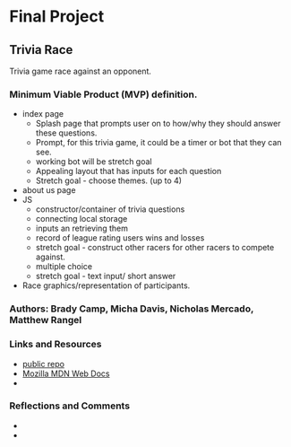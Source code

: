 # Final Project
## Trivia Race

Trivia game race against an opponent.

### Minimum Viable Product (MVP) definition.
* index page
    * Splash page that prompts user on to how/why they should answer these questions. 
    * Prompt, for this trivia game, it could be a timer or bot that they can see. 
    * working bot will be stretch goal
    * Appealing layout that has inputs for each question
    * Stretch goal - choose themes. (up to 4)
* about us page
* JS
    * constructor/container of trivia questions
    * connecting local storage
    * inputs an retrieving them
    * record of league rating users wins and losses
    * stretch goal - construct other racers for other racers to compete against.
    * multiple choice 
    * stretch goal - text input/ short answer
* Race graphics/representation of participants.

### Authors: Brady Camp, Micha Davis, Nicholas Mercado, Matthew Rangel

### Links and Resources
* [public repo](https://github.com/The-Go-Gitters/turbo-octo-tribble)
* [Mozilla MDN Web Docs](https://developer.mozilla.org/en/docs/Web/JavaScript/Guide)
* 

### Reflections and Comments
* 
* 